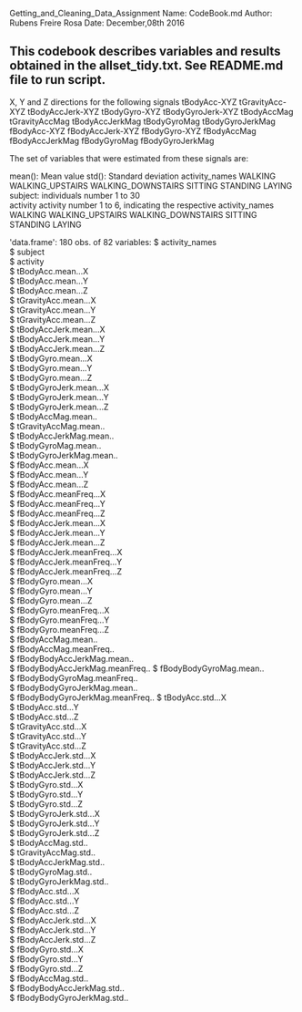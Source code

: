 
Getting_and_Cleaning_Data_Assignment
Name: CodeBook.md
Author: Rubens Freire Rosa
Date: December,08th 2016 


## This codebook describes variables and results obtained in the allset_tidy.txt. See README.md file to run script. 
X, Y and Z directions for the following signals
tBodyAcc-XYZ
tGravityAcc-XYZ
tBodyAccJerk-XYZ
tBodyGyro-XYZ
tBodyGyroJerk-XYZ
tBodyAccMag
tGravityAccMag
tBodyAccJerkMag
tBodyGyroMag
tBodyGyroJerkMag
fBodyAcc-XYZ
fBodyAccJerk-XYZ
fBodyGyro-XYZ
fBodyAccMag
fBodyAccJerkMag
fBodyGyroMag
fBodyGyroJerkMag

The set of variables that were estimated from these signals are: 

mean(): Mean value
std(): Standard deviation
activity_names WALKING WALKING_UPSTAIRS WALKING_DOWNSTAIRS SITTING STANDING LAYING
subject: individuals number 1 to 30                 
activity activity number 1 to 6, indicating the respective activity_names WALKING WALKING_UPSTAIRS WALKING_DOWNSTAIRS SITTING STANDING LAYING


'data.frame':	180 obs. of  82 variables:
 $ activity_names               
 $ subject                       
 $ activity                      
 $ tBodyAcc.mean...X            
 $ tBodyAcc.mean...Y             
 $ tBodyAcc.mean...Z             
 $ tGravityAcc.mean...X           
 $ tGravityAcc.mean...Y           
 $ tGravityAcc.mean...Z           
 $ tBodyAccJerk.mean...X          
 $ tBodyAccJerk.mean...Y          
 $ tBodyAccJerk.mean...Z         
 $ tBodyGyro.mean...X            
 $ tBodyGyro.mean...Y           
 $ tBodyGyro.mean...Z           
 $ tBodyGyroJerk.mean...X       
 $ tBodyGyroJerk.mean...Y      
 $ tBodyGyroJerk.mean...Z     
 $ tBodyAccMag.mean..          
 $ tGravityAccMag.mean..       
 $ tBodyAccJerkMag.mean..         
 $ tBodyGyroMag.mean..           
 $ tBodyGyroJerkMag.mean..        
 $ fBodyAcc.mean...X             
 $ fBodyAcc.mean...Y             
 $ fBodyAcc.mean...Z            
 $ fBodyAcc.meanFreq...X         
 $ fBodyAcc.meanFreq...Y         
 $ fBodyAcc.meanFreq...Z         
 $ fBodyAccJerk.mean...X          
 $ fBodyAccJerk.mean...Y         
 $ fBodyAccJerk.mean...Z       
 $ fBodyAccJerk.meanFreq...X    
 $ fBodyAccJerk.meanFreq...Y    
 $ fBodyAccJerk.meanFreq...Z     
 $ fBodyGyro.mean...X           
 $ fBodyGyro.mean...Y            
 $ fBodyGyro.mean...Z             
 $ fBodyGyro.meanFreq...X       
 $ fBodyGyro.meanFreq...Y       
 $ fBodyGyro.meanFreq...Z    
 $ fBodyAccMag.mean..         
 $ fBodyAccMag.meanFreq..         
 $ fBodyBodyAccJerkMag.mean..     
 $ fBodyBodyAccJerkMag.meanFreq.. 
 $ fBodyBodyGyroMag.mean..       
 $ fBodyBodyGyroMag.meanFreq..    
 $ fBodyBodyGyroJerkMag.mean..    
 $ fBodyBodyGyroJerkMag.meanFreq..
 $ tBodyAcc.std...X               
 $ tBodyAcc.std...Y               
 $ tBodyAcc.std...Z             
 $ tGravityAcc.std...X           
 $ tGravityAcc.std...Y           
 $ tGravityAcc.std...Z           
 $ tBodyAccJerk.std...X          
 $ tBodyAccJerk.std...Y         
 $ tBodyAccJerk.std...Z          
 $ tBodyGyro.std...X           
 $ tBodyGyro.std...Y             
 $ tBodyGyro.std...Z             
 $ tBodyGyroJerk.std...X         
 $ tBodyGyroJerk.std...Y          
 $ tBodyGyroJerk.std...Z        
 $ tBodyAccMag.std..              
 $ tGravityAccMag.std..          
 $ tBodyAccJerkMag.std..         
 $ tBodyGyroMag.std..            
 $ tBodyGyroJerkMag.std..        
 $ fBodyAcc.std...X             
 $ fBodyAcc.std...Y             
 $ fBodyAcc.std...Z              
 $ fBodyAccJerk.std...X          
 $ fBodyAccJerk.std...Y          
 $ fBodyAccJerk.std...Z     
 $ fBodyGyro.std...X          
 $ fBodyGyro.std...Y              
 $ fBodyGyro.std...Z            
 $ fBodyAccMag.std..             
 $ fBodyBodyAccJerkMag.std..     
 $ fBodyBodyGyroJerkMag.std..    
 
 